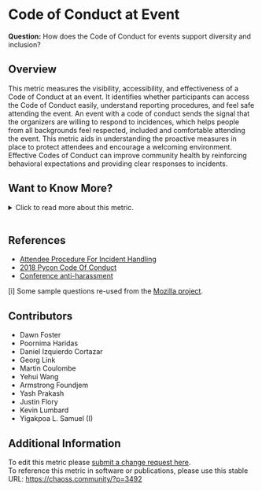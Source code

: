 # Code of Conduct at Event

**Question:** How does the Code of Conduct for events support diversity and inclusion?

## Overview

This metric measures the visibility, accessibility, and effectiveness of a Code of Conduct at an event. It identifies whether participants can access the Code of Conduct easily, understand reporting procedures, and feel safe attending the event. An event with a code of conduct sends the signal that the organizers are willing to respond to incidences, which helps people from all backgrounds feel respected, included and comfortable attending the event. This metric aids in understanding the proactive measures in place to protect attendees and encourage a welcoming environment. Effective Codes of Conduct can improve community health by reinforcing behavioral expectations and providing clear responses to incidents.

## Want to Know More?

<span markdown="1"><details>

<summary>Click to read more about this metric.</summary>

### Data Collection Strategies 

\**Observe whether a code of conduct is posted at an event:*

*   As an attendee or event staff, observe whether participants will have an easy time finding a code of conduct posted at the event. Having a code of conduct prominently posted at a registration site may be useful.
*   Observe that code of conduct has a clear avenue for reporting violations at the event.

**Observe event website:**

*   Observe that code of conduct on the website has a clear avenue for reporting violations via email.
*   Observe that code of conduct/event website provides information about possible ways to provide support victims of inappropriate behaviour, eventually links to external bodies?
*   Browse the event website. If code of conduct is posted and there is a clear avenue for reporting violations at the event, this criteria is fulfilled. (Note: ideally, the code of conduct would be easily discoverable)

**Interview and/or survey participants to understand more about why the event code of conduct did or did not meet their expectations:**

*   What can this event do to improve the code of conduct at this event?
*   What are some examples of how this event met or exceeded your code of conduct expectations?
*   Are participants required to accept the code of conduct before completing registration?

**Survey participants about the code of conduct:**

*   Likert scale \[1-x] item: How well did the event meet your code of conduct expectations.
*   On registration, and during the event were you made aware of the code of conduct and how to report violations? \[i]
*   Did the existence of the code of conduct make you feel safer, and more empowered to fully participate at this event? \[i]
*   If you reported a violation of the code of conduct, was it resolved to your satisfaction? \[i]

### Filters 

*   Event type (e.g., virtual or in-person)
*   Participant demographics
*   Presence of reporting mechanisms
*   Code of Conduct location (website, registration area, etc.)

</details></span><br>

## References

*   [Attendee Procedure For Incident Handling](https://github.com/python/pycon-code-of-conduct/blob/master/Attendee%20Procedure%20for%20incident%20handling.md)
*   [2018 Pycon Code Of Conduct](https://pycon.blogspot.com/2018/04/code-of-conduct-updates-for-pycon-2018.html)
*   [Conference anti-harassment](https://geekfeminism.wikia.org/wiki/Conference_anti-harassment)

\[i] Some sample questions re-used from the [Mozilla project](https://github.com/mozilla/diversity/blob/master/data-metrics/surveys/en/cpg-follow-up.md).

## Contributors

- Dawn Foster
- Poornima Haridas
- Daniel Izquierdo Cortazar
- Georg Link
- Martin Coulombe
- Yehui Wang
- Armstrong Foundjem
- Yash Prakash
- Justin Flory
- Kevin Lumbard
- Yigakpoa L. Samuel (I)

## Additional Information

To edit this metric please [submit a change request here](https://github.com/chaoss/wg-dei/blob/main/focus-areas/event-diversity/code-of-conduct-at-event.md).<br>
To reference this metric in software or publications, please use this stable URL: <https://chaoss.community/?p=3492>

<!-- # For groupings in the knowledge base
Context tags: Diversity & Inclusion, Event Management, Community Engagement, Safety & Ethics
Keyword tags: Code of Conduct, Event Safety, Inclusion, Diversity, Incident Reporting, Community Standards
-->
